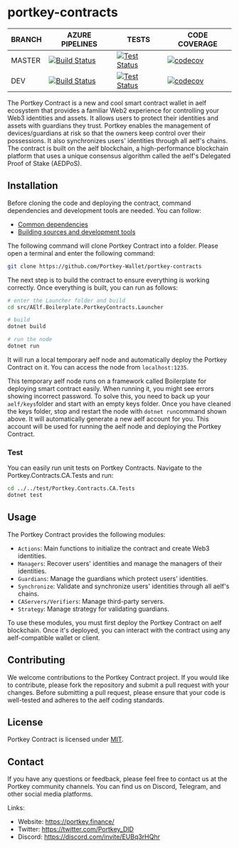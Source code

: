 # portkey-contracts

BRANCH | AZURE PIPELINES | TESTS | CODE COVERAGE
-------|-----------------|-------|--------------
MASTER | [![Build Status](https://dev.azure.com/Portkey-Finance/Portkey-Finance/_apis/build/status%2FPortkey-Wallet.portkey-contracts?branchName=master)](https://dev.azure.com/Portkey-Finance/Portkey-Finance/_build/latest?definitionId=7&branchName=master) | [![Test Status](https://img.shields.io/azure-devops/tests/Portkey-Finance/Portkey-Finance/7/master)](https://dev.azure.com/Portkey-Finance/Portkey-Finance/_build/latest?definitionId=7&branchName=master) | [![codecov](https://codecov.io/github/Portkey-Wallet/portkey-contracts/branch/master/graph/badge.svg?token=BFTABBNST5)](https://codecov.io/github/Portkey-Wallet/portkey-contracts)
DEV    | [![Build Status](https://dev.azure.com/Portkey-Finance/Portkey-Finance/_apis/build/status%2FPortkey-Wallet.portkey-contracts?branchName=dev)](https://dev.azure.com/Portkey-Finance/Portkey-Finance/_build/latest?definitionId=7&branchName=dev) | [![Test Status](https://img.shields.io/azure-devops/tests/Portkey-Finance/Portkey-Finance/7/dev)](https://dev.azure.com/Portkey-Finance/Portkey-Finance/_build/latest?definitionId=7&branchName=dev) | [![codecov](https://codecov.io/github/Portkey-Wallet/portkey-contracts/branch/dev/graph/badge.svg?token=BFTABBNST5)](https://codecov.io/github/Portkey-Wallet/portkey-contracts)


The Portkey Contract is a new and cool smart contract wallet in aelf ecosystem that provides a familiar Web2 experience for controlling your Web3 identities and assets. It allows users to protect their identities and assets with guardians they trust. Portkey enables the management of devices/guardians at risk so that the owners keep control over their possessions. It also synchronizes users' identities through all aelf's chains. The contract is built on the aelf blockchain, a high-performance blockchain platform that uses a unique consensus algorithm called the aelf's Delegated Proof of Stake (AEDPoS).

## Installation

Before cloning the code and deploying the contract, command dependencies and development tools are needed. You can follow:

- [Common dependencies](https://aelf-boilerplate-docs.readthedocs.io/en/latest/overview/dependencies.html)
- [Building sources and development tools](https://aelf-boilerplate-docs.readthedocs.io/en/latest/overview/tools.html)

The following command will clone Portkey Contract into a folder. Please open a terminal and enter the following command:

```Bash
git clone https://github.com/Portkey-Wallet/portkey-contracts
```

The next step is to build the contract to ensure everything is working correctly. Once everything is built, you can run as follows:

```Bash
# enter the Launcher folder and build 
cd src/AElf.Boilerplate.PortkeyContracts.Launcher

# build
dotnet build

# run the node 
dotnet run
```

It will run a local temporary aelf node and automatically deploy the Portkey Contract on it. You can access the node from `localhost:1235`.

This temporary aelf node runs on a framework called Boilerplate for deploying smart contract easily. When running it, you might see errors showing incorrect password. To solve this, you need to back up your `aelf/keys`folder and start with an empty keys folder. Once you have cleaned the keys folder, stop and restart the node with `dotnet run`command shown above. It will automatically generate a new aelf account for you. This account will be used for running the aelf node and deploying the Portkey Contract.

### Test

You can easily run unit tests on Portkey Contracts. Navigate to the Portkey.Contracts.CA.Tests and run:

```Bash
cd ../../test/Portkey.Contracts.CA.Tests
dotnet test
```

## Usage

The Portkey Contract provides the following modules:

- `Actions`: Main functions to initialize the contract and create Web3 identities.
- `Managers`: Recover users' identities and manage the managers of their identities.
- `Guardians`: Manage the guardians which protect users' identities.
- `Synchronize`: Validate and synchronize users' identities through all aelf's chains.
- `CAServers/Verifiers`: Manage third-party servers.
- `Strategy`: Manage strategy for validating guardians.

To use these modules, you must first deploy the Portkey Contract on aelf blockchain. Once it's deployed, you can interact with the contract using any aelf-compatible wallet or client.

## Contributing

We welcome contributions to the Portkey Contract project. If you would like to contribute, please fork the repository and submit a pull request with your changes. Before submitting a pull request, please ensure that your code is well-tested and adheres to the aelf coding standards.

## License

Portkey Contract is licensed under [MIT](https://github.com/Portkey-Wallet/portkey-contracts/blob/master/LICENSE).

## Contact

If you have any questions or feedback, please feel free to contact us at the Portkey community channels. You can find us on Discord, Telegram, and other social media platforms.

Links:

- Website: https://portkey.finance/
- Twitter: https://twitter.com/Portkey_DID
- Discord: https://discord.com/invite/EUBq3rHQhr
